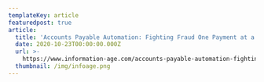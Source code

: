 ```yaml
---
templateKey: article
featuredpost: true
article:
  title: 'Accounts Payable Automation: Fighting Fraud One Payment at a Time'
  date: 2020-10-23T00:00:00.000Z
  url: >-
    https://www.information-age.com/accounts-payable-automation-fighting-fraud-one-payment-at-a-time-123479803/
  thumbnail: /img/infoage.png
---
```

